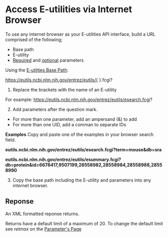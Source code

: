 # Access E-utilities via Internet Browser

To use any internet browser as your E-utilities API interface, build a URL comprised of the following;
  * Base path
  * E-utility
  * [Required](eutilties/parameters.md#required) and [optional](eutilties/parameters.md#optional) parameters

Using the [E-utilties Base Path](../../about.md#api-base-path):

 https://eutils.ncbi.nlm.nih.gov/entrez/eutils/{   }.fcgi? 

 1. Replace the brackets with the name of an E-utility 
 
For example: https://eutils.ncbi.nlm.nih.gov/entrez/eutils/esearch.fcgi? 

 2. Add parameters after the question mark.
  * For more than one parameter, add an ampersand (&) to add
  * For more than one UID, add a comman to separate IDs

**Examples**
Copy and paste one of the examples in your browser search field.

**eutils.ncbi.nlm.nih.gov/entrez/eutils/esearch.fcgi?term=mouse&db=sra**

**eutils.ncbi.nlm.nih.gov/entrez/eutils/esummary.fcgi?db=protein&id=6678417,9507199,28558982,28558984,28558988,28558990**

3. Copy the base path including the E-utility and parameters into any internet browser.

## Reponse
An XML formatted reponse returns.

Returns have a default limit of a maximum of 20. To change the default limit see _retmax_ on the [Parameter's Page](eutilities/parameters.md#retmax)
  
